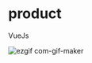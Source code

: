 # product

VueJs


![ezgif com-gif-maker](https://user-images.githubusercontent.com/46126309/101348929-b905fe80-38a1-11eb-8940-6373b2fc6e3f.gif)


